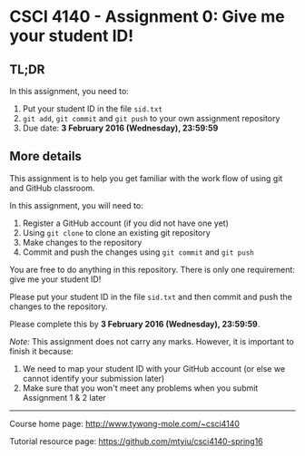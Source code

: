 # CSCI 4140 - Assignment 0: Give me your student ID!

## TL;DR

In this assignment, you need to:

1. Put your student ID in the file `sid.txt`
2. `git add`, `git commit` and `git push` to your own assignment repository
3. Due date: **3 February 2016 (Wednesday), 23:59:59**

## More details

This assignment is to help you get familiar with the work flow of using git and GitHub classroom.

In this assignment, you will need to:

1. Register a GitHub account (if you did not have one yet)
2. Using `git clone` to clone an existing git repository
3. Make changes to the repository
4. Commit and push the changes using `git commit` and `git push`

You are free to do anything in this repository. There is only one requirement: give me your student ID!

Please put your student ID in the file `sid.txt` and then commit and push the changes to the repository.

Please complete this by **3 February 2016 (Wednesday), 23:59:59**.

*Note:* This assignment does not carry any marks. However, it is important to finish it because:

1. We need to map your student ID with your GitHub account (or else we cannot identify your submission later)
2. Make sure that you won't meet any problems when you submit Assignment 1 & 2 later

---

Course home page: <http://www.tywong-mole.com/~csci4140>

Tutorial resource page: <https://github.com/mtyiu/csci4140-spring16>
